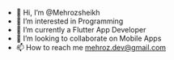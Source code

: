 - 👋 Hi, I’m @Mehrozsheikh
- 👀 I’m interested in Programming
- 🌱 I’m currently a Flutter App Developer
- 💞️ I’m looking to collaborate on Mobile Apps
- 📫 How to reach me mehroz.dev@gmail.com

<!---
Mehrozsheikh/Mehrozsheikh is a ✨ special ✨ repository because its `README.md` (this file) appears on your GitHub profile.
You can click the Preview link to take a look at your changes.
--->
